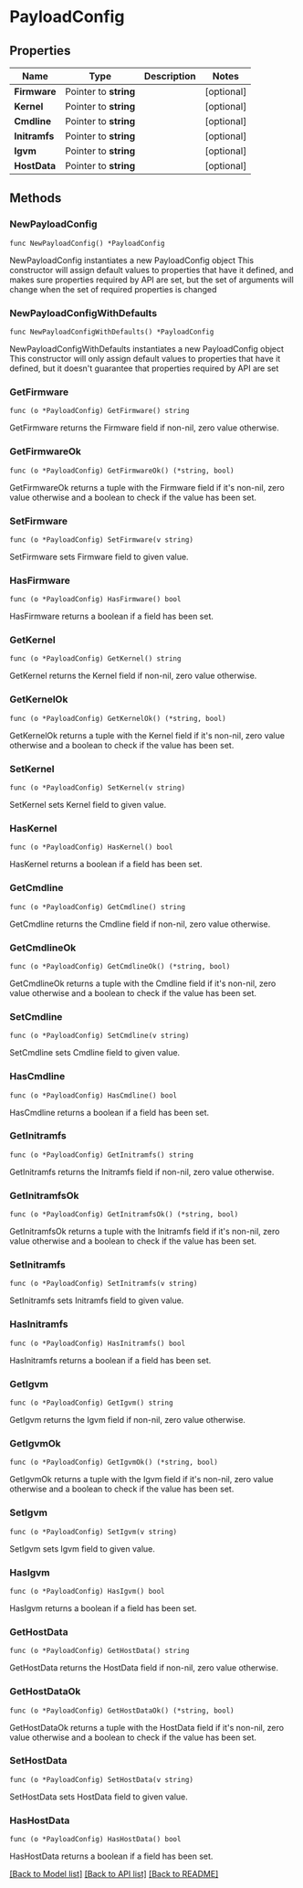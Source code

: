 # PayloadConfig

## Properties

Name | Type | Description | Notes
------------ | ------------- | ------------- | -------------
**Firmware** | Pointer to **string** |  | [optional]
**Kernel** | Pointer to **string** |  | [optional]
**Cmdline** | Pointer to **string** |  | [optional]
**Initramfs** | Pointer to **string** |  | [optional]
**Igvm** | Pointer to **string** |  | [optional]
**HostData** | Pointer to **string** |  | [optional]

## Methods

### NewPayloadConfig

`func NewPayloadConfig() *PayloadConfig`

NewPayloadConfig instantiates a new PayloadConfig object
This constructor will assign default values to properties that have it defined,
and makes sure properties required by API are set, but the set of arguments
will change when the set of required properties is changed

### NewPayloadConfigWithDefaults

`func NewPayloadConfigWithDefaults() *PayloadConfig`

NewPayloadConfigWithDefaults instantiates a new PayloadConfig object
This constructor will only assign default values to properties that have it defined,
but it doesn't guarantee that properties required by API are set

### GetFirmware

`func (o *PayloadConfig) GetFirmware() string`

GetFirmware returns the Firmware field if non-nil, zero value otherwise.

### GetFirmwareOk

`func (o *PayloadConfig) GetFirmwareOk() (*string, bool)`

GetFirmwareOk returns a tuple with the Firmware field if it's non-nil, zero value otherwise
and a boolean to check if the value has been set.

### SetFirmware

`func (o *PayloadConfig) SetFirmware(v string)`

SetFirmware sets Firmware field to given value.

### HasFirmware

`func (o *PayloadConfig) HasFirmware() bool`

HasFirmware returns a boolean if a field has been set.

### GetKernel

`func (o *PayloadConfig) GetKernel() string`

GetKernel returns the Kernel field if non-nil, zero value otherwise.

### GetKernelOk

`func (o *PayloadConfig) GetKernelOk() (*string, bool)`

GetKernelOk returns a tuple with the Kernel field if it's non-nil, zero value otherwise
and a boolean to check if the value has been set.

### SetKernel

`func (o *PayloadConfig) SetKernel(v string)`

SetKernel sets Kernel field to given value.

### HasKernel

`func (o *PayloadConfig) HasKernel() bool`

HasKernel returns a boolean if a field has been set.

### GetCmdline

`func (o *PayloadConfig) GetCmdline() string`

GetCmdline returns the Cmdline field if non-nil, zero value otherwise.

### GetCmdlineOk

`func (o *PayloadConfig) GetCmdlineOk() (*string, bool)`

GetCmdlineOk returns a tuple with the Cmdline field if it's non-nil, zero value otherwise
and a boolean to check if the value has been set.

### SetCmdline

`func (o *PayloadConfig) SetCmdline(v string)`

SetCmdline sets Cmdline field to given value.

### HasCmdline

`func (o *PayloadConfig) HasCmdline() bool`

HasCmdline returns a boolean if a field has been set.

### GetInitramfs

`func (o *PayloadConfig) GetInitramfs() string`

GetInitramfs returns the Initramfs field if non-nil, zero value otherwise.

### GetInitramfsOk

`func (o *PayloadConfig) GetInitramfsOk() (*string, bool)`

GetInitramfsOk returns a tuple with the Initramfs field if it's non-nil, zero value otherwise
and a boolean to check if the value has been set.

### SetInitramfs

`func (o *PayloadConfig) SetInitramfs(v string)`

SetInitramfs sets Initramfs field to given value.

### HasInitramfs

`func (o *PayloadConfig) HasInitramfs() bool`

HasInitramfs returns a boolean if a field has been set.

### GetIgvm

`func (o *PayloadConfig) GetIgvm() string`

GetIgvm returns the Igvm field if non-nil, zero value otherwise.

### GetIgvmOk

`func (o *PayloadConfig) GetIgvmOk() (*string, bool)`

GetIgvmOk returns a tuple with the Igvm field if it's non-nil, zero value otherwise
and a boolean to check if the value has been set.

### SetIgvm

`func (o *PayloadConfig) SetIgvm(v string)`

SetIgvm sets Igvm field to given value.

### HasIgvm

`func (o *PayloadConfig) HasIgvm() bool`

HasIgvm returns a boolean if a field has been set.

### GetHostData

`func (o *PayloadConfig) GetHostData() string`

GetHostData returns the HostData field if non-nil, zero value otherwise.

### GetHostDataOk

`func (o *PayloadConfig) GetHostDataOk() (*string, bool)`

GetHostDataOk returns a tuple with the HostData field if it's non-nil, zero value otherwise
and a boolean to check if the value has been set.

### SetHostData

`func (o *PayloadConfig) SetHostData(v string)`

SetHostData sets HostData field to given value.

### HasHostData

`func (o *PayloadConfig) HasHostData() bool`

HasHostData returns a boolean if a field has been set.

[[Back to Model list]](../README.md#documentation-for-models) [[Back to API list]](../README.md#documentation-for-api-endpoints) [[Back to README]](../README.md)


